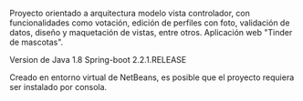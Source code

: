Proyecto orientado a arquitectura modelo vista controlador, con funcionalidades como votación, edición de perfiles con foto, validación de datos, diseño y maquetación de vistas, entre otros.
Aplicación web "Tinder de mascotas".

Version de Java 1.8
Spring-boot 2.2.1.RELEASE

Creado en entorno virtual de NetBeans, es posible que el proyecto requiera ser instalado por consola.
